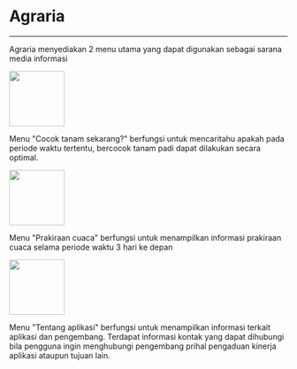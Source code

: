 # Agraria
-------
Agraria menyediakan 2 menu utama yang dapat digunakan sebagai sarana media informasi

<img src="https://user-images.githubusercontent.com/47960987/149726092-d461d79a-4bb2-4e56-9903-284707a3c6d2.png" width="100">

Menu "Cocok tanam sekarang?" berfungsi untuk mencaritahu apakah pada periode waktu tertentu, bercocok tanam padi dapat dilakukan secara optimal.

<img src="https://user-images.githubusercontent.com/47960987/149726104-b2eeb9bc-124a-4a39-aab5-3111a191b023.png" width="100">

Menu "Prakiraan cuaca" berfungsi untuk menampilkan informasi prakiraan cuaca selama periode waktu 3 hari ke depan

<img src="https://user-images.githubusercontent.com/47960987/149726119-afb9ddb8-f31e-4651-9849-aeabd88e2a93.png" width="100">

Menu "Tentang aplikasi" berfungsi untuk menampilkan informasi terkait aplikasi dan pengembang. Terdapat informasi kontak yang dapat dihubungi bila pengguna ingin menghubungi pengembang prihal pengaduan kinerja aplikasi ataupun tujuan lain.
